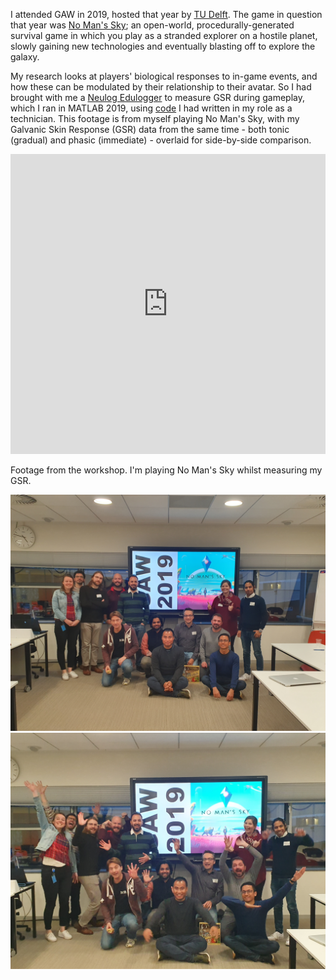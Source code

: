 I attended GAW in 2019, hosted that year by [TU Delft](https://www.tudelft.nl/). The game in question that year was [No Man's Sky](https://store.steampowered.com/app/275850/No_Mans_Sky/); an open-world, procedurally-generated survival game in which you play as a stranded explorer on a hostile planet, slowly gaining new technologies and eventually blasting off to explore the galaxy.

My research looks at players' biological responses to in-game events, and how these can be modulated by their relationship to their avatar. So I had brought with me a [Neulog Edulogger](https://edulab.com/datalogging/) to measure GSR during gameplay, which I ran in MATLAB 2019, using [code](https://github.com/UniLincolnPsychTech/Edulog) I had written in my role as a technician. This footage is from myself playing No Man's Sky, with my Galvanic Skin Response (GSR) data from the same time - both tonic (gradual) and phasic (immediate) - overlaid for side-by-side comparison.

<iframe width="100%" height="480px" src="https://www.youtube.com/embed/38E3a91dfws" frameborder="0" allow="accelerometer; autoplay; encrypted-media; gyroscope; picture-in-picture" allowfullscreen=""></iframe>

Footage from the workshop. I'm playing No Man's Sky whilst measuring my GSR.

[![img](img/GAW/GAW1.jpg)](img/GAW/GAW1.jpg)[![img](img/GAW/GAW2.jpg)](img/GAW/GAW2.jpg)